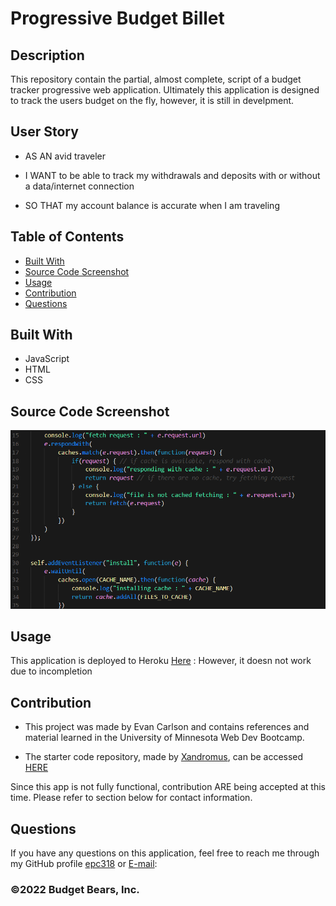 # Progressive Budget Billet
  
## Description
This repository contain the partial, almost complete, script of a budget tracker progressive web application. Ultimately this application is designed to track the users budget on the fly, however, it is still in develpment.

## User Story
* AS AN avid traveler

* I WANT to be able to track my withdrawals and deposits with or without a data/internet connection

* SO THAT my account balance is accurate when I am traveling 


## Table of Contents
- [Built With](#languages)
- [Source Code Screenshot](#Code)
- [Usage](#Usage)
- [Contribution](#contributing)
- [Questions](#questions)

## Built With
* JavaScript
* HTML
* CSS

## Source Code Screenshot
![Source Code Example](public/imgs/sourcecode.png)


## Usage
This application is deployed to Heroku [Here](https://progressive-budget-billet.herokuapp.com/) : However, it doesn not work due to incompletion

## Contribution
- This project was made by Evan Carlson and contains references and material learned in the University of Minnesota Web Dev Bootcamp.

- The starter code repository, made by [Xandromus](https://github.com/Xandromus), can be accessed [HERE](https://github.com/coding-boot-camp/symmetrical-bassoon)

Since this app is not fully functional, contribution ARE being accepted at this time. Please refer to section below for contact information.

## Questions
If you have any questions on this application, feel free to reach me through my GitHub profile [epc318](https://github.com/epc318) or [E-mail](carl4917@umn.edu):


### ©️2022  Budget Bears, Inc.